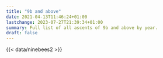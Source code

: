 ```yaml
---
title: "9b and above"
date: 2021-04-13T11:46:24+01:00
lastchange: 2023-07-27T21:39:34+01:00
summary: Full list of all ascents of 9b and above by year.
draft: false
---
```


{{< data/ninebees2 >}}